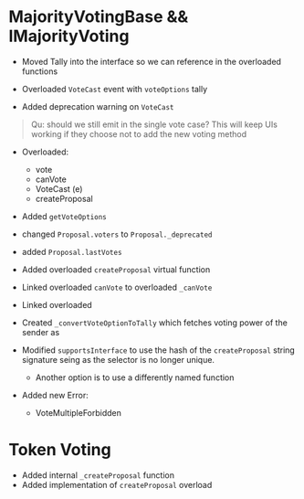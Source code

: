# MajorityVotingBase && IMajorityVoting

- Moved Tally into the interface so we can reference in the overloaded functions

- Overloaded `VoteCast` event with `voteOptions` tally
- Added deprecation warning on `VoteCast`

> Qu: should we still emit in the single vote case? This will keep UIs working if they choose not to add the new voting method

- Overloaded:
    - vote
    - canVote
    - VoteCast (e)
    - createProposal
- Added `getVoteOptions` 


- changed `Proposal.voters` to `Proposal._deprecated`
- added `Proposal.lastVotes`


- Added overloaded `createProposal` virtual function
- Linked overloaded `canVote` to overloaded `_canVote`
- Linked overloaded 

- Created `_convertVoteOptionToTally` which fetches voting power of the sender as 

- Modified `supportsInterface` to use the hash of the `createProposal` string signature seing as the selector is no longer unique.
    - Another option is to use a differently named function


- Added new Error:
    - VoteMultipleForbidden

# Token Voting

- Added internal `_createProposal` function 
- Added implementation of `createProposal` overload